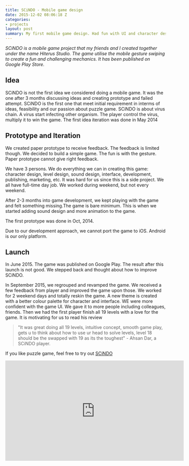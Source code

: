 ```yaml
---
title: SCiNDO - Mobile game design
date: 2015-12-02 08:06:18 Z
categories:
- projects
layout: post
summary: My first mobile game design. Had fun with UI and character design.
---
```


<em>SCiNDO is a mobile game project that my friends and I created together under the name Hiterus Studio. The game utilise the mobile gesture swiping to create a fun and challenging mechanics. It has been published on Google Play Store.</em>

## Idea

SCiNDO is not the first idea we considered doing a mobile game. It was the one after 3 months discussing ideas and creating prototype and failed attempt. SCiNDO is the first one that meet initial requirement in interms of ideas, feasibility and our passion about puzzle game. SCiNDO is about virus chain. A virus start infecting other organism. The player control the virus, multiply it to win the game. The first idea iteration was done in May 2014

## Prototype and Iteration

We created paper prototype to receive feedback. The feedback is limited though. We decided to build a simple game. The fun is with the gesture. Paper prototype cannot give right feedback.

We have 3 persons. We do everything we can in creating this game: character design, level design, sound design, interface, development, publishing, marketing, etc. It was hard for us since this is a side project. We all have full-time day job. We worked during weekend, but not every weekend.

After 2-3 months into game development, we kept playing with the game and felt something missing.The game is bare minimum. This is when we started adding sound design and more animation to the game.

The first prototype was done in Oct, 2014.

Due to our development approach, we cannot port the game to iOS. Android is our only platform.

## Launch

In June 2015. The game was published on Google Play. The result after this launch is not good. We stepped back and thought about how to improve SCiNDO.

In September 2015, we regrouped and revamped the game. We received a few feedback from player and improved the game upon those. We worked for 2 weekend days and totally reskin the game. A new theme is created with a better colour palette for character and interface. WE were more confident with the game UI. We gave it to more people including colleagues, friends. Then we had the first player finish all 19 levels with a love for the game. It is motivating for us to read his review

>"It was great doing all 19 levels, intuitive concept, smooth game play, gets u to think about how to use ur head to solve levels, level 18 should be the swapped with 19 as its the toughest" - Ahsan Dar, a SCiNDO player.

If you like puzzle game, feel free to try out [SCiNDO](https://play.google.com/store/apps/details?id=com.beachtreetalk.MagicalMaze.android)

<div class="my-video [vimeo, widescreen]">
  <iframe width="560" height="315" src="https://www.youtube.com/embed/s6Nsc-G2CBU" frameborder="0" allowfullscreen></iframe>
</div>





